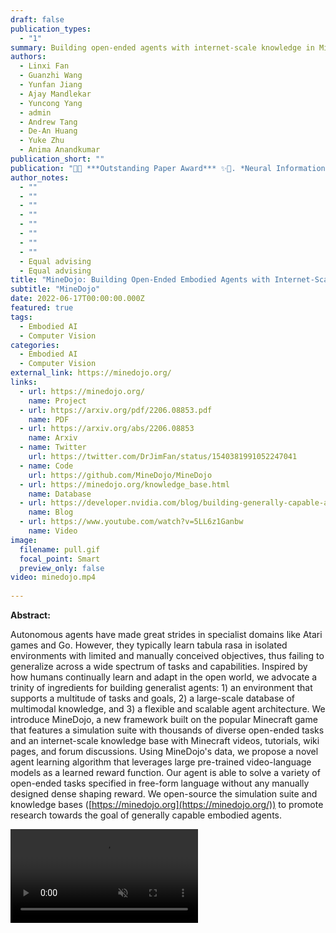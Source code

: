 ```yaml
---
draft: false
publication_types:
  - "1"
summary: Building open-ended agents with internet-scale knowledge in Minecraft.
authors:
  - Linxi Fan
  - Guanzhi Wang
  - Yunfan Jiang
  - Ajay Mandlekar
  - Yuncong Yang
  - admin
  - Andrew Tang
  - De-An Huang
  - Yuke Zhu
  - Anima Anandkumar
publication_short: ""
publication: "💫✨ ***Outstanding Paper Award*** ✨💫. *Neural Information Processing Systems (NeurIPS) Dataset & Benchmark, 2022*"
author_notes:
  - ""
  - ""
  - ""
  - ""
  - ""
  - ""
  - ""
  - ""
  - Equal advising
  - Equal advising
title: "MineDojo: Building Open-Ended Embodied Agents with Internet-Scale Knowledge"
subtitle: "MineDojo"
date: 2022-06-17T00:00:00.000Z
featured: true
tags:
  - Embodied AI
  - Computer Vision
categories:
  - Embodied AI
  - Computer Vision
external_link: https://minedojo.org/
links:
  - url: https://minedojo.org/
    name: Project
  - url: https://arxiv.org/pdf/2206.08853.pdf
    name: PDF
  - url: https://arxiv.org/abs/2206.08853
    name: Arxiv
  - name: Twitter
    url: https://twitter.com/DrJimFan/status/1540381991052247041
  - name: Code
    url: https://github.com/MineDojo/MineDojo
  - url: https://minedojo.org/knowledge_base.html
    name: Database
  - url: https://developer.nvidia.com/blog/building-generally-capable-ai-agents-with-minedojo/
    name: Blog
  - url: https://www.youtube.com/watch?v=5LL6z1Ganbw
    name: Video
image:
  filename: pull.gif
  focal_point: Smart
  preview_only: false
video: minedojo.mp4
  
---
```

**Abstract:**

Autonomous agents have made great strides in specialist domains like Atari games and Go. However, they typically learn tabula rasa in isolated environments with limited and manually conceived objectives, thus failing to generalize across a wide spectrum of tasks and capabilities. Inspired by how humans continually learn and adapt in the open world, we advocate a trinity of ingredients for building generalist agents: 1) an environment that supports a multitude of tasks and goals, 2) a large-scale database of multimodal knowledge, and 3) a flexible and scalable agent architecture. We introduce MineDojo, a new framework built on the popular Minecraft game that features a simulation suite with thousands of diverse open-ended tasks and an internet-scale knowledge base with Minecraft videos, tutorials, wiki pages, and forum discussions. Using MineDojo's data, we propose a novel agent learning algorithm that leverages large pre-trained video-language models as a learned reward function. Our agent is able to solve a variety of open-ended tasks specified in free-form language without any manually designed dense shaping reward. We open-source the simulation suite and knowledge bases ([https://minedojo.org](https://minedojo.org/)) to promote research towards the goal of generally capable embodied agents.

<video controls autoplay loop muted>
  <source src="minedojo.mp4" type="video/mp4">
</video>